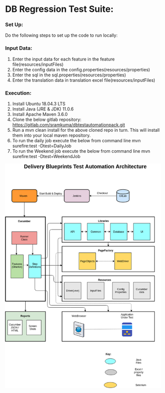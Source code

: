 # DB Regression Test Suite:

### Set Up:
Do the following steps to set up the code to run locally:

### Input Data:
1) Enter the input data for each feature in the feature file(resources/inputFiles) 
2) Enter the config data in the config.properties(resources/properties)
3) Enter the sql in the sql.properties(resources/properties)
4) Enter the translation data in translation excel file(resources/inputFiles)

### Execution:
1) Install Ubuntu 18.04.3 LTS
2) Install Java (JRE & JDK) 11.0.6
3) Install Apache Maven 3.6.0
3) Clone the below gitlab repository:
https://gitlab.com/sramkuma/dbtestautomationpack.git
4) Run a mvn clean install for the above cloned repo in turn. This will install them into your local maven repository.
5) To run the daily job execute the below from command line
mvn surefire:test -Dtest=DailyJob
6) To run the Weekend job execute the below from command line
   mvn surefire:test -Dtest=WeekendJob




![Screenshot](dBTestAutomationArchitecture.png)